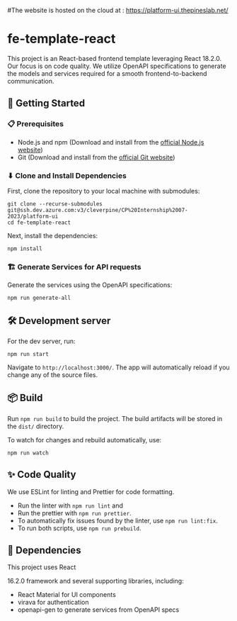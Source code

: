 #The website is hosted on the cloud at : https://platform-ui.thepineslab.net/

# fe-template-react

This project is an React-based frontend template leveraging React 18.2.0. Our focus is on code quality. We utilize OpenAPI specifications to generate the models and services required for a smooth frontend-to-backend communication.

## 🚀 Getting Started

### 📋 Prerequisites

- Node.js and npm (Download and install from the [official Node.js website](https://nodejs.org/en/download/))
- Git (Download and install from the [official Git website](https://git-scm.com/downloads))

### ⬇ Clone and Install Dependencies

First, clone the repository to your local machine with submodules:

```shell
git clone --recurse-submodules git@ssh.dev.azure.com:v3/cleverpine/CP%20Internship%2007-2023/platform-ui
cd fe-template-react
```

Next, install the dependencies:

```shell
npm install
```

### 🏗 Generate Services for API requests

Generate the services using the OpenAPI specifications:

```shell
npm run generate-all
```

## 🛠 Development server

For the dev server, run:

```shell
npm run start
```

Navigate to `http://localhost:3000/`. The app will automatically reload if you change any of the source files.

## 📦 Build

Run `npm run build` to build the project. The build artifacts will be stored in the `dist/` directory.

To watch for changes and rebuild automatically, use:

```shell
npm run watch
```

## ✨ Code Quality

We use ESLint for linting and Prettier for code formatting.

- Run the linter with `npm run lint` and
- Run the prettier with `npm run prettier`.
- To automatically fix issues found by the linter, use `npm run lint:fix`.
- To run both scripts, use `npm run prebuild`.

## 🧬 Dependencies

This project uses React

16.2.0 framework and several supporting libraries, including:

- React Material for UI components
- virava for authentication
- openapi-gen to generate services from OpenAPI specs

